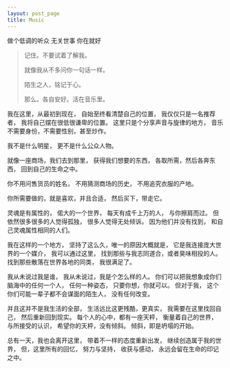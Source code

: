 ```yaml
---
layout: post_page
title: Music
---
```





 做个低调的听众 无关世事 你在就好 

> 记住。不要试着了解我。
> 
> 就像我从不多问你一句话一样。
> 
> 陌生之人，铭记于心。
> 
> 那么。各自安好。活在音乐里。


我在这里，从最初到现在，
自始至终看清楚自己的位置，
我仅仅只是一名推荐者，
我将自己摆在很低很谦卑的位置。
这里只是个分享声音与旋律的地方，
音乐不需要身份，不需要性别，甚至炒作。

我不是什么明星，
更不是什么公众人物。

就像一座商场，我们去到那里，
获得我们想要的东西，
各取所需，然后各奔东西，
回到自己的生命之中。

你不用问售货员的姓名，
不用猜测商场的历史，
不用追究衣服的产地。

你所需要做的，就是喜欢，并且合适，
然后买下，带走它。


灵魂是有属性的，
偌大的一个世界，
每天有成千上万的人，
与你擦肩而过。
但依然很多很多的人觉得孤独，
很多人觉得无处倾诉。
因为他们并没有找到，
和自己灵魂属性相同的人们。

我在这样的一个地方，
坚持了这么久，唯一的原因大概就是，
它是我连接庞大世界的一个媒介，
我可以通过这里，
找到那些与我志同道合，或者臭味相投的人。
找到那些散落在世界各地的同类，
我很满足了。

我从未说过我是谁，
我从未说过，我是个怎么样的人。
你们可以把我想象成你们脑海中的任何一个人，
任何一种姿态，
只要你想，你就可以。
但对于我，
这个你们可能一辈子都不会谋面的陌生人，
没有任何改变。

并且这并不是我生活的全部，
生活远比这更残酷，更真实，
我需要在这里找回自己，
然后重新回到现实。
每个人的心中，都有一座天枰，
衡量着自己的世界，
与所接受的认识，
希望你的天枰，没有倾斜。
倾斜，即是坍塌的开始。

总有一天，我也会离开这里，
带着不一样的态度重新出发，
继续创造属于我的世界，
但，这里所有的回忆，
努力与坚持，
收获与感动，
永远会留在生命的印记之中。




